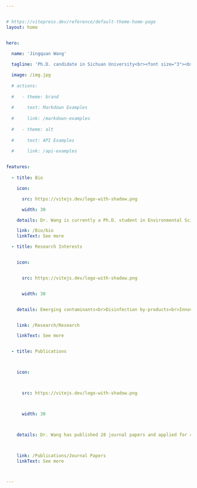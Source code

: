 ```yaml
---


# https://vitepress.dev/reference/default-theme-home-page
layout: home


hero:
  
  name: 'Jingquan Wang'

  tagline: 'Ph.D. candidate in Sichuan University<br><font size="3"><b>Email:</b> henrywang_scu@foxmail.com<br><b>Academic Profiles:</b> <a href="https://orcid.org/0000-0002-6955-8905" target="_blank">[ORCID]</a> <a href="https://www.researchgate.net/profile/Jingquan-Wang-3" target="_blank">[ResearchGate]</a> [Resume]</font>'

  image: /img.jpg
  
  # actions:
  
  #   - theme: brand
  
  #     text: Markdown Examples
  
  #     link: /markdown-examples
  
  #   - theme: alt
  
  #     text: API Examples
  
  #     link: /api-examples


features:
  
  - title: Bio

    icon:

      src: https://vitejs.dev/logo-with-shadow.png

      width: 30

    details: Dr. Wang is currently a Ph.D. student in Environmental Science and Engineering at the Sichuan University.

    link: /Bio/bio
    linkText: See more

  - title: Research Interests


    icon:


      src: https://vitejs.dev/logo-with-shadow.png


      width: 30


    details: Emerging contaminants<br>Disinfection by-products<br>Innovative treatment technology<br>High value utilization of carbon dioxide for clean water


    link: /Research/Research

    linkText: See more


  - title: Publications



    icon:



      src: https://vitejs.dev/logo-with-shadow.png



      width: 30



    details: Dr. Wang has published 28 journal papers and applied for 4 invention patents.



    link: /Publications/Journal Papers
    linkText: See more



---
```



